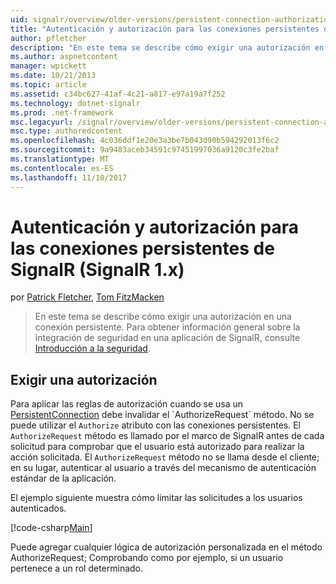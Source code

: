 ```yaml
---
uid: signalr/overview/older-versions/persistent-connection-authorization
title: "Autenticación y autorización para las conexiones persistentes de SignalR (SignalR 1.x) | Documentos de Microsoft"
author: pfletcher
description: "En este tema se describe cómo exigir una autorización en una conexión persistente. Para obtener información general sobre la integración de seguridad en una aplicación de SignalR,..."
ms.author: aspnetcontent
manager: wpickett
ms.date: 10/21/2013
ms.topic: article
ms.assetid: c34bc627-41af-4c21-a817-e97a19a7f252
ms.technology: dotnet-signalr
ms.prod: .net-framework
msc.legacyurl: /signalr/overview/older-versions/persistent-connection-authorization
msc.type: authoredcontent
ms.openlocfilehash: 4c036ddf1e20e3a3be7b043d90b594292013f6c2
ms.sourcegitcommit: 9a9483aceb34591c97451997036a9120c3fe2baf
ms.translationtype: MT
ms.contentlocale: es-ES
ms.lasthandoff: 11/10/2017
---
```

<a name="authentication-and-authorization-for-signalr-persistent-connections-signalr-1x"></a>Autenticación y autorización para las conexiones persistentes de SignalR (SignalR 1.x)
====================
por [Patrick Fletcher](https://github.com/pfletcher), [Tom FitzMacken](https://github.com/tfitzmac)

> En este tema se describe cómo exigir una autorización en una conexión persistente. Para obtener información general sobre la integración de seguridad en una aplicación de SignalR, consulte [Introducción a la seguridad](index.md).


## <a name="enforce-authorization"></a>Exigir una autorización

Para aplicar las reglas de autorización cuando se usa un [PersistentConnection](https://msdn.microsoft.com/en-us/library/microsoft.aspnet.signalr.persistentconnection(v=vs.111).aspx) debe invalidar el `AuthorizeRequest` método. No se puede utilizar el `Authorize` atributo con las conexiones persistentes. El `AuthorizeRequest` método es llamado por el marco de SignalR antes de cada solicitud para comprobar que el usuario está autorizado para realizar la acción solicitada. El `AuthorizeRequest` método no se llama desde el cliente; en su lugar, autenticar al usuario a través del mecanismo de autenticación estándar de la aplicación.

El ejemplo siguiente muestra cómo limitar las solicitudes a los usuarios autenticados.

[!code-csharp[Main](persistent-connection-authorization/samples/sample1.cs)]

Puede agregar cualquier lógica de autorización personalizada en el método AuthorizeRequest; Comprobando como por ejemplo, si un usuario pertenece a un rol determinado.
